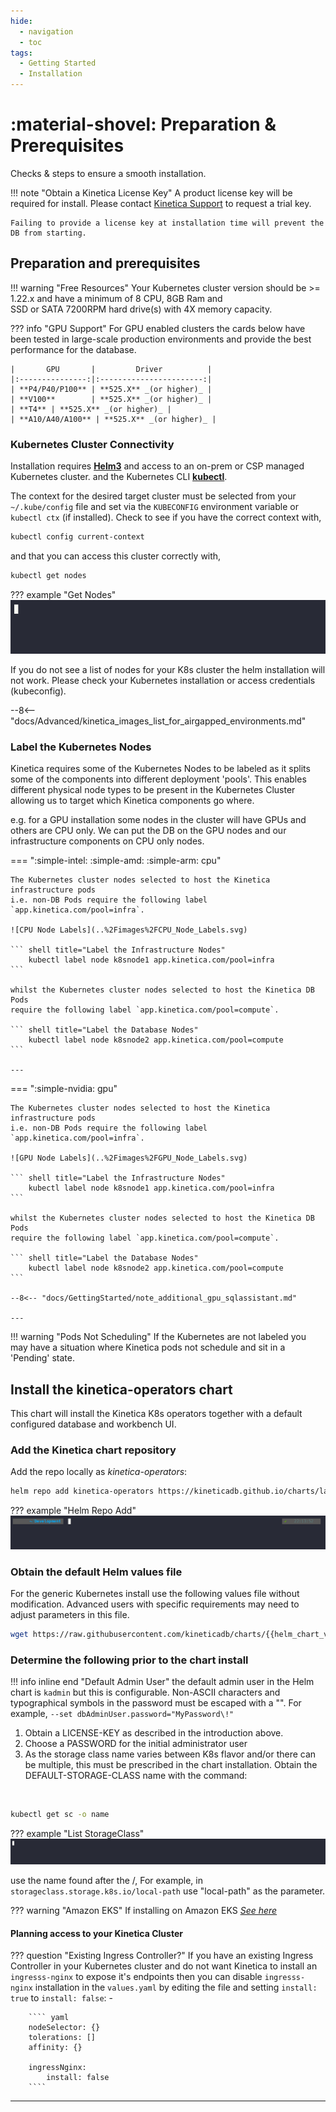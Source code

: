 ```yaml
---
hide:
  - navigation
  - toc
tags:
  - Getting Started
  - Installation
---
```

# :material-shovel: Preparation & Prerequisites

Checks & steps to ensure a smooth installation.

!!! note "Obtain a Kinetica License Key"
    A product license key will be required for install.
    Please contact [Kinetica Support](mailto:support@kinetica.com "Kinetica Support Email") to request a trial key.
    
    Failing to provide a license key at installation time will prevent the DB from starting.

## Preparation and prerequisites

!!! warning "Free Resources"
    Your Kubernetes cluster version should be >= 1.22.x and have a minimum of 8 CPU, 8GB Ram and  
    SSD or SATA 7200RPM hard drive(s) with 4X memory capacity.

??? info "GPU Support"
    For GPU enabled clusters the cards below have been tested in large-scale production environments and 
    provide the best performance for the database.
    
    |       GPU       |         Driver          |
    |:---------------:|:-----------------------:|
    | **P4/P40/P100** | **525.X** _(or higher)_ |
    | **V100**        | **525.X** _(or higher)_ |
    | **T4** | **525.X** _(or higher)_ |   
    | **A10/A40/A100** | **525.X** _(or higher)_ | 

### Kubernetes Cluster Connectivity
Installation requires [**Helm3**](https://v3.helm.sh/docs/intro/install/ "Helm Installation Instructions") and access to an on-prem or CSP managed
Kubernetes cluster.
and the Kubernetes CLI [**kubectl**](https://kubernetes.io/docs/tasks/tools/#kubectl "Kubernetes CLI Installation Instructions").

The context for the desired target cluster must be selected from your `~/.kube/config` file and set via the
`KUBECONFIG` environment variable or `kubectl ctx` (if installed). Check to see if you have the correct context with,

``` sh title="show the current kubernetes context"
kubectl config current-context
```

and that you can access this cluster correctly with,

``` sh title="list kubernetes cluster nodes"
kubectl get nodes
```

??? example "Get Nodes"
    ![Find get_nodes](../images/get_nodes.gif "List all nodes in the Kubernetes Cluster")

If you do not see a list of nodes for your K8s cluster the helm installation will not work.
Please check your Kubernetes installation or access credentials (kubeconfig).

--8<-- "docs/Advanced/kinetica_images_list_for_airgapped_environments.md"

[//]: # (:octicons-x-circle-fill-24:)

### Label the Kubernetes Nodes

Kinetica requires some of the Kubernetes Nodes to be labeled as it splits some of the 
components into different deployment 'pools'. This enables different physical node types to be present
in the Kubernetes Cluster allowing us to target which Kinetica components go where.

e.g. for a GPU installation some nodes in the cluster will have GPUs and others are CPU only.
We can put the DB on the GPU nodes and our infrastructure components on CPU only nodes.

=== ":simple-intel: :simple-amd: :simple-arm: cpu"

    The Kubernetes cluster nodes selected to host the Kinetica infrastructure pods 
    i.e. non-DB Pods require the following label `app.kinetica.com/pool=infra`.

    ![CPU Node Labels](..%2Fimages%2FCPU_Node_Labels.svg)

    ``` shell title="Label the Infrastructure Nodes"
        kubectl label node k8snode1 app.kinetica.com/pool=infra
    ```

    whilst the Kubernetes cluster nodes selected to host the Kinetica DB Pods 
    require the following label `app.kinetica.com/pool=compute`.

    ``` shell title="Label the Database Nodes"
        kubectl label node k8snode2 app.kinetica.com/pool=compute
    ```

    ---

=== ":simple-nvidia: gpu"

    The Kubernetes cluster nodes selected to host the Kinetica infrastructure pods 
    i.e. non-DB Pods require the following label `app.kinetica.com/pool=infra`.

    ![GPU Node Labels](..%2Fimages%2FGPU_Node_Labels.svg)

    ``` shell title="Label the Infrastructure Nodes"
        kubectl label node k8snode1 app.kinetica.com/pool=infra
    ```

    whilst the Kubernetes cluster nodes selected to host the Kinetica DB Pods 
    require the following label `app.kinetica.com/pool=compute`.

    ``` shell title="Label the Database Nodes"
        kubectl label node k8snode2 app.kinetica.com/pool=compute
    ```

    --8<-- "docs/GettingStarted/note_additional_gpu_sqlassistant.md"

    ---

!!! warning "Pods Not Scheduling"
    If the Kubernetes are not labeled you may have a situation where Kinetica pods
    not schedule and sit in a 'Pending' state.

## Install the kinetica-operators chart

This chart will install the Kinetica K8s operators together with a default configured database and workbench UI.

### Add the Kinetica chart repository

Add the repo locally as *kinetica-operators*:

``` sh title="Helm repo add"
helm repo add kinetica-operators https://kineticadb.github.io/charts/latest
```

??? example "Helm Repo Add"
    ![Helm Repo Add](../images/helm_repo_add.gif "Add the Kinetica Helm Repository to the local machine")

### Obtain the default Helm values file

For the generic Kubernetes install use the following values file without modification.
Advanced users with specific requirements may need to adjust parameters in this file.

``` sh title="Helm values.yaml download"
wget https://raw.githubusercontent.com/kineticadb/charts/{{helm_chart_version}}/kinetica-operators/values.onPrem.k8s.yaml
```

### Determine the following prior to the chart install

!!! info inline end "Default Admin User"
    the default admin user in the Helm chart is `kadmin` but this is configurable.
    Non-ASCII characters and typographical symbols in the password must be escaped with a "\". For
    example, `--set dbAdminUser.password="MyPassword\!"`

1. Obtain a LICENSE-KEY as described in the introduction above.
2. Choose a PASSWORD for the initial administrator user
3. As the storage class name varies between K8s flavor and/or there can be multiple,
   this must be prescribed in the chart installation.
   Obtain the DEFAULT-STORAGE-CLASS name with the command:

<br/>

``` sh title="Find the default storageclass"
kubectl get sc -o name 
```

??? example "List StorageClass"
    ![Find Storage Class](../images/find_storage_class.gif "List all the Storage Classes on the Kubernetes Cluster")

use the name found after the /, For example, in `storageclass.storage.k8s.io/local-path` use "local-path" as the
parameter.

??? warning "Amazon EKS"
    If installing on Amazon EKS [_See here_](eks.md#ebs-csi-driver)

#### Planning access to your Kinetica Cluster 

??? question "Existing Ingress Controller?"
    If you have an existing Ingress Controller in your Kubernetes cluster and do not want
    Kinetica to install an `ingresss-nginx` to expose it's endpoints then you can disable
    `ingresss-nginx` installation in the `values.yaml` by editing the file and setting
    `install: true` to `install: false`: -
    
        ```` yaml
        nodeSelector: {}
        tolerations: []
        affinity: {}
    
        ingressNginx:
            install: false
        ````

---
